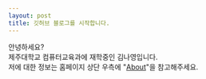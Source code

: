 ```yaml
---
layout: post
title: 깃허브 블로그를 시작합니다.
---
```

안녕하세요?   
제주대학교 컴퓨터교육과에 재학중인 김나영입니다.   
저에 대한 정보는 홈페이지 상단 우측에 "[About](https://eve-lover.github.io/about/)"을 참고해주세요.   
